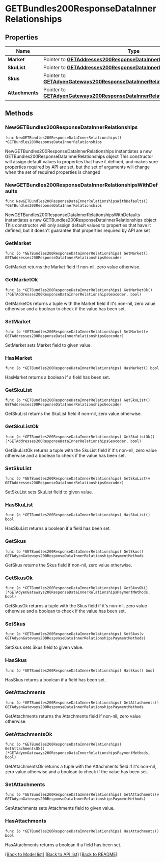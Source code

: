 # GETBundles200ResponseDataInnerRelationships

## Properties

Name | Type | Description | Notes
------------ | ------------- | ------------- | -------------
**Market** | Pointer to [**GETAddresses200ResponseDataInnerRelationshipsGeocoder**](GETAddresses200ResponseDataInnerRelationshipsGeocoder.md) |  | [optional] 
**SkuList** | Pointer to [**GETAddresses200ResponseDataInnerRelationshipsGeocoder**](GETAddresses200ResponseDataInnerRelationshipsGeocoder.md) |  | [optional] 
**Skus** | Pointer to [**GETAdyenGateways200ResponseDataInnerRelationshipsPaymentMethods**](GETAdyenGateways200ResponseDataInnerRelationshipsPaymentMethods.md) |  | [optional] 
**Attachments** | Pointer to [**GETAdyenGateways200ResponseDataInnerRelationshipsPaymentMethods**](GETAdyenGateways200ResponseDataInnerRelationshipsPaymentMethods.md) |  | [optional] 

## Methods

### NewGETBundles200ResponseDataInnerRelationships

`func NewGETBundles200ResponseDataInnerRelationships() *GETBundles200ResponseDataInnerRelationships`

NewGETBundles200ResponseDataInnerRelationships instantiates a new GETBundles200ResponseDataInnerRelationships object
This constructor will assign default values to properties that have it defined,
and makes sure properties required by API are set, but the set of arguments
will change when the set of required properties is changed

### NewGETBundles200ResponseDataInnerRelationshipsWithDefaults

`func NewGETBundles200ResponseDataInnerRelationshipsWithDefaults() *GETBundles200ResponseDataInnerRelationships`

NewGETBundles200ResponseDataInnerRelationshipsWithDefaults instantiates a new GETBundles200ResponseDataInnerRelationships object
This constructor will only assign default values to properties that have it defined,
but it doesn't guarantee that properties required by API are set

### GetMarket

`func (o *GETBundles200ResponseDataInnerRelationships) GetMarket() GETAddresses200ResponseDataInnerRelationshipsGeocoder`

GetMarket returns the Market field if non-nil, zero value otherwise.

### GetMarketOk

`func (o *GETBundles200ResponseDataInnerRelationships) GetMarketOk() (*GETAddresses200ResponseDataInnerRelationshipsGeocoder, bool)`

GetMarketOk returns a tuple with the Market field if it's non-nil, zero value otherwise
and a boolean to check if the value has been set.

### SetMarket

`func (o *GETBundles200ResponseDataInnerRelationships) SetMarket(v GETAddresses200ResponseDataInnerRelationshipsGeocoder)`

SetMarket sets Market field to given value.

### HasMarket

`func (o *GETBundles200ResponseDataInnerRelationships) HasMarket() bool`

HasMarket returns a boolean if a field has been set.

### GetSkuList

`func (o *GETBundles200ResponseDataInnerRelationships) GetSkuList() GETAddresses200ResponseDataInnerRelationshipsGeocoder`

GetSkuList returns the SkuList field if non-nil, zero value otherwise.

### GetSkuListOk

`func (o *GETBundles200ResponseDataInnerRelationships) GetSkuListOk() (*GETAddresses200ResponseDataInnerRelationshipsGeocoder, bool)`

GetSkuListOk returns a tuple with the SkuList field if it's non-nil, zero value otherwise
and a boolean to check if the value has been set.

### SetSkuList

`func (o *GETBundles200ResponseDataInnerRelationships) SetSkuList(v GETAddresses200ResponseDataInnerRelationshipsGeocoder)`

SetSkuList sets SkuList field to given value.

### HasSkuList

`func (o *GETBundles200ResponseDataInnerRelationships) HasSkuList() bool`

HasSkuList returns a boolean if a field has been set.

### GetSkus

`func (o *GETBundles200ResponseDataInnerRelationships) GetSkus() GETAdyenGateways200ResponseDataInnerRelationshipsPaymentMethods`

GetSkus returns the Skus field if non-nil, zero value otherwise.

### GetSkusOk

`func (o *GETBundles200ResponseDataInnerRelationships) GetSkusOk() (*GETAdyenGateways200ResponseDataInnerRelationshipsPaymentMethods, bool)`

GetSkusOk returns a tuple with the Skus field if it's non-nil, zero value otherwise
and a boolean to check if the value has been set.

### SetSkus

`func (o *GETBundles200ResponseDataInnerRelationships) SetSkus(v GETAdyenGateways200ResponseDataInnerRelationshipsPaymentMethods)`

SetSkus sets Skus field to given value.

### HasSkus

`func (o *GETBundles200ResponseDataInnerRelationships) HasSkus() bool`

HasSkus returns a boolean if a field has been set.

### GetAttachments

`func (o *GETBundles200ResponseDataInnerRelationships) GetAttachments() GETAdyenGateways200ResponseDataInnerRelationshipsPaymentMethods`

GetAttachments returns the Attachments field if non-nil, zero value otherwise.

### GetAttachmentsOk

`func (o *GETBundles200ResponseDataInnerRelationships) GetAttachmentsOk() (*GETAdyenGateways200ResponseDataInnerRelationshipsPaymentMethods, bool)`

GetAttachmentsOk returns a tuple with the Attachments field if it's non-nil, zero value otherwise
and a boolean to check if the value has been set.

### SetAttachments

`func (o *GETBundles200ResponseDataInnerRelationships) SetAttachments(v GETAdyenGateways200ResponseDataInnerRelationshipsPaymentMethods)`

SetAttachments sets Attachments field to given value.

### HasAttachments

`func (o *GETBundles200ResponseDataInnerRelationships) HasAttachments() bool`

HasAttachments returns a boolean if a field has been set.


[[Back to Model list]](../README.md#documentation-for-models) [[Back to API list]](../README.md#documentation-for-api-endpoints) [[Back to README]](../README.md)


